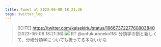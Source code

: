 ```yaml
---
title: Tweet at 2023-06-08 18:21:36
tags: twitter_log
---
```


> [!CITE] https://twitter.com/kaisekiriu/status/1666737227760803840 (2023-06-08 18:21:36)
> ![](https://twitter.com/kaisekiriu/status/1666737227760803840)
> RT @oofukuroneko118: 分類学の割と新しくて、分岐分類学についても扱ってる本ないかな
